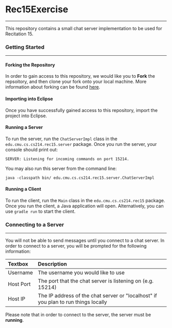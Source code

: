 # Rec15Exercise
--------

This repository contains a small chat server implementation to be used for Recitation 15. 

### Getting Started
------
#### Forking the Repository
In order to gain access to this repository, we would like you to **Fork** the repsoitory, and then clone your fork onto your local machine. More information about forking can be found [here](https://help.github.com/articles/fork-a-repo/).

#### Importing into Eclipse
Once you have successfully gained access to this repository, import the project into Eclipse. 

#### Running a Server

To run the server, run the `ChatServerImpl` class in the `edu.cmu.cs.cs214.rec15.server` package. Once you run the server, your console should print out:
```
SERVER: Listening for incoming commands on port 15214.
```
You may also run this server from the command line:
```
java -classpath bin/ edu.cmu.cs.cs214.rec15.server.ChatServerImpl
```

#### Running a Client
To run the client, run the `Main` class in the `edu.cmu.cs.cs214.rec15` package. Once you run the client, a Java application will open. Alternatively, you can use `gradle run` to start the client.

### Connecting to a Server
------
You will not be able to send messages until you connect to a chat server. 
In order to connect to a server, you will be prompted for the following information:

|Textbox    |Description                                                                          |
|:----------|:------------------------------------------------------------------------------------|
|Username   |The username you would like to use                                                   |
|Host Port  |The port that the chat server is listening on (e.g. 15214)                           |
|Host IP    |The IP address of the chat server or "localhost" if you plan to run things locally   |

Please note that in order to connect to the server, the server must be **running**.
